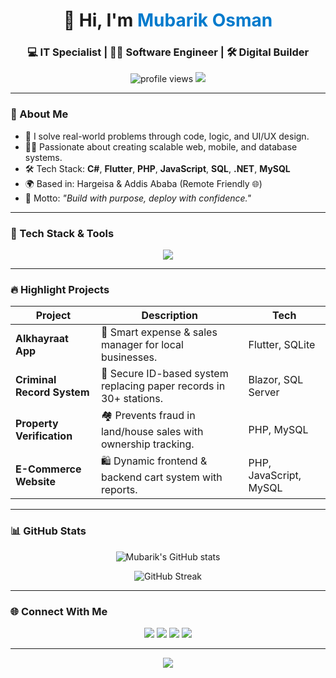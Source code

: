 <h1 align="center">👋 Hi, I'm <span style="color:#007acc;">Mubarik Osman</span></h1>
<h3 align="center">💻 IT Specialist | 👨‍💻 Software Engineer | 🛠️ Digital Builder</h3>

<p align="center">
  <img src="https://komarev.com/ghpvc/?username=mubarik-osman&label=Profile%20views&color=0e75b6&style=flat" alt="profile views" />
  <img src="https://img.shields.io/github/followers/mubarik-osman?label=Follow&style=social" />
</p>

---

### 🧠 About Me

- 💼 I solve real-world problems through code, logic, and UI/UX design.
- 👨‍💻 Passionate about creating scalable web, mobile, and database systems.
- 🛠️ Tech Stack: **C#**, **Flutter**, **PHP**, **JavaScript**, **SQL**, **.NET**, **MySQL**
- 🌍 Based in: Hargeisa & Addis Ababa (Remote Friendly 🌐)
- 🧾 Motto: _"Build with purpose, deploy with confidence."_

---

### 🚀 Tech Stack & Tools

<p align="center">
  <img src="https://skillicons.dev/icons?i=flutter,php,laravel,dart,cs,dotnet,js,html,css,mysql,git,github,vscode,figma,linux" />
</p>

---

### 🔥 Highlight Projects

| Project | Description | Tech |
|--------|-------------|------|
| **Alkhayraat App** | 💸 Smart expense & sales manager for local businesses. | Flutter, SQLite |
| **Criminal Record System** | 🔐 Secure ID-based system replacing paper records in 30+ stations. | Blazor, SQL Server |
| **Property Verification** | 🏘️ Prevents fraud in land/house sales with ownership tracking. | PHP, MySQL |
| **E-Commerce Website** | 🛍️ Dynamic frontend & backend cart system with reports. | PHP, JavaScript, MySQL |

---

### 📊 GitHub Stats

<p align="center">
  <img src="https://github-readme-stats.vercel.app/api?username=mubarik-osman&show_icons=true&theme=tokyonight" alt="Mubarik's GitHub stats" />
</p>

<p align="center">
  <img src="https://github-readme-streak-stats.herokuapp.com/?user=mubarik-osman&theme=tokyonight" alt="GitHub Streak" />
</p>

---

### 🌐 Connect With Me

<p align="center">
  <a href="mailto:mubarik@example.com"><img src="https://img.shields.io/badge/Gmail-D14836?style=for-the-badge&logo=gmail&logoColor=white"/></a>
  <a href="https://linkedin.com/in/mubarik-osman"><img src="https://img.shields.io/badge/LinkedIn-0077B5?style=for-the-badge&logo=linkedin&logoColor=white"/></a>
  <a href="https://twitter.com/mubarikosman"><img src="https://img.shields.io/badge/Twitter-1DA1F2?style=for-the-badge&logo=twitter&logoColor=white"/></a>
  <a href="https://wa.me/25261xxxxxxx"><img src="https://img.shields.io/badge/Chat-WhatsApp-25D366?style=for-the-badge&logo=whatsapp&logoColor=white"/></a>
</p>

---

<p align="center">
  <img src="https://readme-typing-svg.herokuapp.com?font=Fira+Code&size=22&pause=1000&color=007ACC&center=true&vCenter=true&width=435&lines=Always+Learning;Building+Modern+Apps;Delivering+Impact+with+Code" />
</p>
